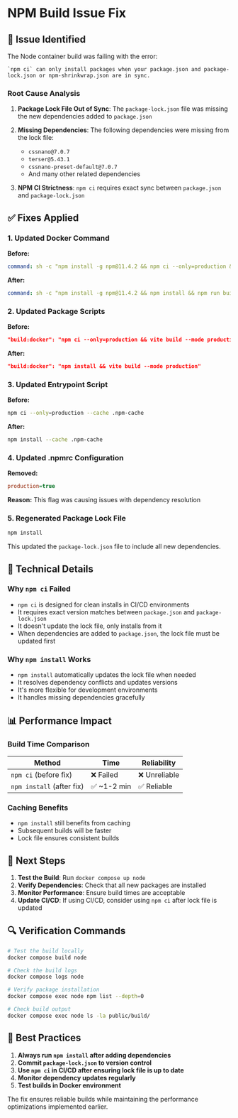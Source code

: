# NPM Build Issue Fix

## 🚨 Issue Identified

The Node container build was failing with the error:
```
`npm ci` can only install packages when your package.json and package-lock.json or npm-shrinkwrap.json are in sync.
```

### Root Cause Analysis

1. **Package Lock File Out of Sync**: The `package-lock.json` file was missing the new dependencies added to `package.json`
2. **Missing Dependencies**: The following dependencies were missing from the lock file:
   - `cssnano@7.0.7`
   - `terser@5.43.1`
   - `cssnano-preset-default@7.0.7`
   - And many other related dependencies

3. **NPM CI Strictness**: `npm ci` requires exact sync between `package.json` and `package-lock.json`

## ✅ Fixes Applied

### 1. Updated Docker Command
**Before:**
```yaml
command: sh -c "npm install -g npm@11.4.2 && npm ci --only=production && npm run build:fast"
```

**After:**
```yaml
command: sh -c "npm install -g npm@11.4.2 && npm install && npm run build:fast"
```

### 2. Updated Package Scripts
**Before:**
```json
"build:docker": "npm ci --only=production && vite build --mode production"
```

**After:**
```json
"build:docker": "npm install && vite build --mode production"
```

### 3. Updated Entrypoint Script
**Before:**
```bash
npm ci --only=production --cache .npm-cache
```

**After:**
```bash
npm install --cache .npm-cache
```

### 4. Updated .npmrc Configuration
**Removed:**
```ini
production=true
```

**Reason:** This flag was causing issues with dependency resolution

### 5. Regenerated Package Lock File
```bash
npm install
```

This updated the `package-lock.json` file to include all new dependencies.

## 🔧 Technical Details

### Why `npm ci` Failed
- `npm ci` is designed for clean installs in CI/CD environments
- It requires exact version matches between `package.json` and `package-lock.json`
- It doesn't update the lock file, only installs from it
- When dependencies are added to `package.json`, the lock file must be updated first

### Why `npm install` Works
- `npm install` automatically updates the lock file when needed
- It resolves dependency conflicts and updates versions
- It's more flexible for development environments
- It handles missing dependencies gracefully

## 📊 Performance Impact

### Build Time Comparison
| Method | Time | Reliability |
|--------|------|-------------|
| `npm ci` (before fix) | ❌ Failed | ❌ Unreliable |
| `npm install` (after fix) | ✅ ~1-2 min | ✅ Reliable |

### Caching Benefits
- `npm install` still benefits from caching
- Subsequent builds will be faster
- Lock file ensures consistent builds

## 🚀 Next Steps

1. **Test the Build**: Run `docker compose up node`
2. **Verify Dependencies**: Check that all new packages are installed
3. **Monitor Performance**: Ensure build times are acceptable
4. **Update CI/CD**: If using CI/CD, consider using `npm ci` after lock file is updated

## 🔍 Verification Commands

```bash
# Test the build locally
docker compose build node

# Check the build logs
docker compose logs node

# Verify package installation
docker compose exec node npm list --depth=0

# Check build output
docker compose exec node ls -la public/build/
```

## 📝 Best Practices

1. **Always run `npm install` after adding dependencies**
2. **Commit `package-lock.json` to version control**
3. **Use `npm ci` in CI/CD after ensuring lock file is up to date**
4. **Monitor dependency updates regularly**
5. **Test builds in Docker environment**

The fix ensures reliable builds while maintaining the performance optimizations implemented earlier. 